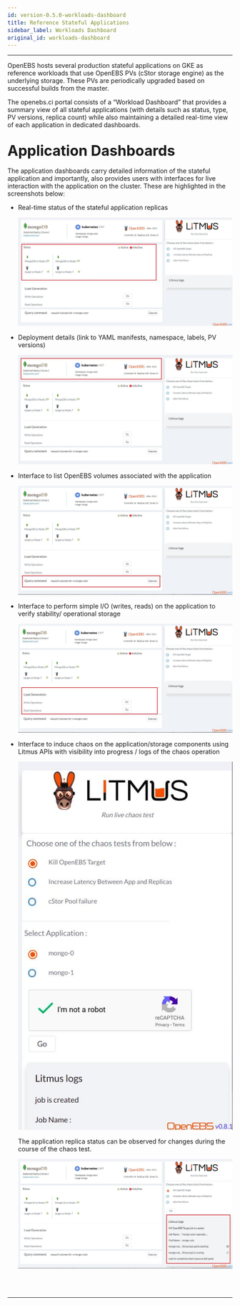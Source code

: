 ```yaml
---
id: version-0.5.0-workloads-dashboard
title: Reference Stateful Applications
sidebar_label: Workloads Dashboard
original_id: workloads-dashboard
---
```

------

OpenEBS hosts several production stateful applications on GKE as reference workloads 
that use OpenEBS PVs (cStor storage engine) as the underlying storage. These PVs are 
periodically upgraded based on successful builds from the master. 


The openebs.ci portal consists of a “Workload Dashboard” that provides a summary view 
of all stateful applications (with details such as status, type, PV versions, replica count) 
while also maintaining a detailed real-time view of each application in dedicated dashboards. 

## <font size="6">Application Dashboards</font>

The application dashboards carry detailed information of the stateful application and 
importantly, also provides users with interfaces for live interaction with the application 
on the cluster. These are highlighted in the screenshots below: 

- Real-time status of the stateful application replicas

  ![app-status](/docs/assets/openebs.ci-screens/real-time-app-status.jpg)

- Deployment details (link to YAML manifests, namespace, labels, PV versions)

  ![app-deploy-info](/docs/assets/openebs.ci-screens/app-deployment-details.jpg)

- Interface to list OpenEBS volumes associated with the application

  ![app-storage-info](/docs/assets/openebs.ci-screens/app-storage-info.jpg)

- Interface to perform simple I/O (writes, reads) on the application to verify stability/ 
  operational storage

  ![app-storage-IO](/docs/assets/openebs.ci-screens/app-IO.jpg)

- Interface to induce chaos on the application/storage components using Litmus APIs with 
  visibility into progress / logs of the chaos operation

  ![app-chaos-1](/docs/assets/openebs.ci-screens/app-chaos-1.jpg)

  The application replica status can be observed for changes during the course of the chaos
  test.

  ![app-chaos-2](/docs/assets/openebs.ci-screens/app-chaos-2.jpg)

<br>

<br>

<hr>

<br>

<br>



<!-- Hotjar Tracking Code for https://docs.openebs.io -->

<script>
    (function(h,o,t,j,a,r){
        h.hj=h.hj||function(){(h.hj.q=h.hj.q||[]).push(arguments)};
        h._hjSettings={hjid:1239116,hjsv:6};
        a=o.getElementsByTagName('head')[0];
        r=o.createElement('script');r.async=1;
        r.src=t+h._hjSettings.hjid+j+h._hjSettings.hjsv;
        a.appendChild(r);
    })(window,document,'https://static.hotjar.com/c/hotjar-','.js?sv=');
</script>


<!-- Global site tag (gtag.js) - Google Analytics -->

<script async src="https://www.googletagmanager.com/gtag/js?id=UA-92076314-12"></script>
<script>
  window.dataLayer = window.dataLayer || [];
  function gtag(){dataLayer.push(arguments);}
  gtag('js', new Date());

  gtag('config', 'UA-92076314-12');
</script>
